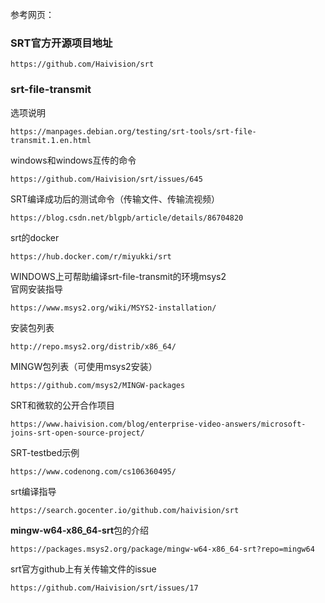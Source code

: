 参考网页：<br />
### SRT官方开源项目地址
```
https://github.com/Haivision/srt
```
### srt-file-transmit
选项说明
```
https://manpages.debian.org/testing/srt-tools/srt-file-transmit.1.en.html
```

windows和windows互传的命令
```
https://github.com/Haivision/srt/issues/645
```
SRT编译成功后的测试命令（传输文件、传输流视频）
```
https://blog.csdn.net/blgpb/article/details/86704820
```
srt的docker
```
https://hub.docker.com/r/miyukki/srt
```
WINDOWS上可帮助编译srt-file-transmit的环境msys2<br />
官网安装指导<br />
```
https://www.msys2.org/wiki/MSYS2-installation/
```
安装包列表
```
http://repo.msys2.org/distrib/x86_64/
```
MINGW包列表（可使用msys2安装）
```
https://github.com/msys2/MINGW-packages
```
SRT和微软的公开合作项目
```
https://www.haivision.com/blog/enterprise-video-answers/microsoft-joins-srt-open-source-project/
```
SRT-testbed示例
```
https://www.codenong.com/cs106360495/
```
srt编译指导
```
https://search.gocenter.io/github.com/haivision/srt
```
**mingw-w64-x86_64-srt**包的介绍
```
https://packages.msys2.org/package/mingw-w64-x86_64-srt?repo=mingw64
```
srt官方github上有关传输文件的issue
```
https://github.com/Haivision/srt/issues/17
```
